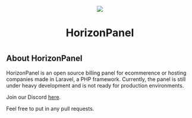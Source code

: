 <p align="center"><img src="https://cdn.discordapp.com/icons/628633898787799041/8e3f75334aec1ccafdf84f0a9322b60f.webp?size=128"></p>

<h1 align="center">HorizonPanel<h1>

## About HorizonPanel

HorizonPanel is an open source billing panel for ecommerence or hosting companies made in Laravel, a PHP framework. Currently, the panel is still under heavy development and is not ready for production environments.

Join our Discord [here](https://discord.gg/N8FWfK4).

Feel free to put in any pull requests.
